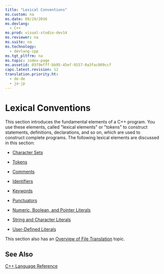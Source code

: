 ```yaml
---
title: "Lexical Conventions"
ms.custom: na
ms.date: 09/19/2016
ms.devlang: 
  - C++
ms.prod: visual-studio-dev14
ms.reviewer: na
ms.suite: na
ms.technology: 
  - devlang-cpp
ms.tgt_pltfrm: na
ms.topic: index-page 
ms.assetid: 03f9efff-bb95-45ef-9157-0a3fac809ccf
caps.latest.revision: 12
translation.priority.ht: 
  - de-de
  - ja-jp
---
```

# Lexical Conventions
This section introduces the fundamental elements of a C++ program. You use these elements, called "lexical elements" or "tokens" to construct statements, definitions, declarations, and so on, which are used to construct complete programs. The following lexical elements are discussed in this section:  
  
-   [Character Sets](../vs140/Character-Sets2.md)  
  
-   [Tokens](../vs140/Tokens--C---.md)  
  
-   [Comments](../vs140/Comments--C---.md)  
  
-   [Identifiers](../vs140/Identifiers--C---.md)  
  
-   [Keywords](../vs140/Keywords--C---.md)  
  
-   [Punctuators](../vs140/Punctuators--C---.md)  
  
-   [Numeric, Boolean, and Pointer Literals](../vs140/Numeric--Boolean-and-Pointer-Literals---C---.md)  
  
-   [String and Character Literals](../vs140/String-and-Character-Literals---C---.md)  
  
-   [User-Defined Literals](../vs140/User-Defined-Literals---C---.md)  
  
 This section also has an [Overview of File Translation](../vs140/C---Built-in-Operators--Precedence-and-Associativity.md) topic.  
  
## See Also  
 [C++ Language Reference](../vs140/C---Language-Reference.md)